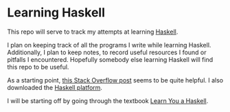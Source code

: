 Learning Haskell
================

This repo will serve to track my attempts at learning [Haskell][h].

I plan on keeping track of all the programs I write while learning Haskell. Additionally, I plan to keep notes, to record useful resources I found or pitfalls I encountered. Hopefully somebody else learning Haskell will find this repo to be useful.

As a starting point, [this Stack Overflow post][so] seems to be quite helpful. I also downloaded the [Haskell platform][hp].

I will be starting off by going through the textbook [Learn You a Haskell][lyah].

[h]: http://www.haskell.org/haskellwiki/Haskell
[so]: http://stackoverflow.com/questions/1012573/how-to-learn-haskell
[hp]: http://hackage.haskell.org/platform
[lyah]: http://learnyouahaskell.com/
